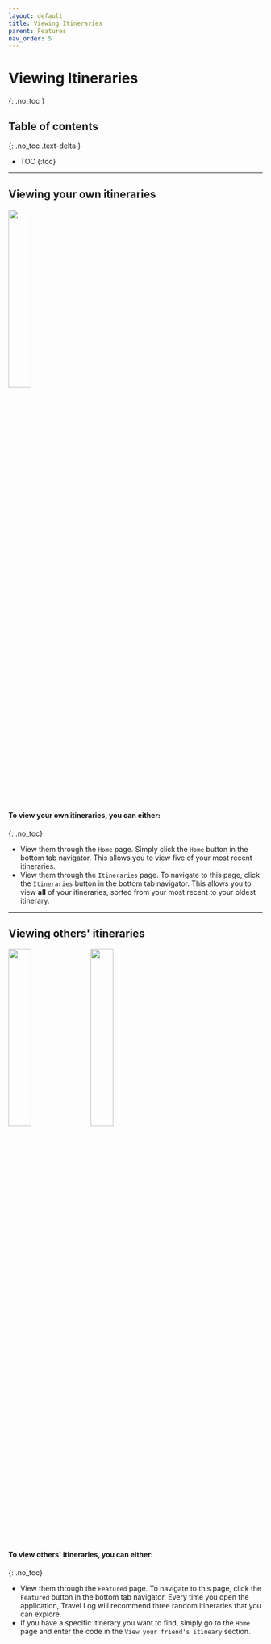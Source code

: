 ```yaml
---
layout: default
title: Viewing Itineraries
parent: Features
nav_order: 5
---
```

# Viewing Itineraries
{: .no_toc }

## Table of contents
{: .no_toc .text-delta }

- TOC
{:toc}

<hr>

## Viewing your own itineraries

<img src="../images/features/featured-page.gif" width="30%"> &nbsp;

#### To view your own itineraries, you can either:
{: .no_toc}

- View them through the `Home` page. Simply click the `Home` button in the bottom tab navigator.
This allows you to view five of your most recent itineraries.
- View them through the `Itineraries` page. To navigate to this page, click the `Itineraries` button in the bottom tab navigator. This allows you to view **all** of your itineraries, sorted from your most recent to your oldest itinerary.

<hr>

## Viewing others' itineraries

<img src="../images/features/featured-page.gif" width="30%"> &nbsp;
<img src="../images/features/home-page.gif" width="30%"> 

#### To view others' itineraries, you can either:
{: .no_toc}

- View them through the `Featured` page. To navigate to this page, click the `Featured` button in the bottom tab navigator. Every time you open the application, Travel Log will recommend three random itineraries that you can explore.
- If you have a specific itinerary you want to find, simply go to the `Home` page and enter the code in the `View your friend's itineary` section.
